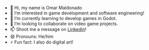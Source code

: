 - 👋 Hi, my name is Omar Maldonado
- 👀 I’m interested in game development and software engineering!
- 🌱 I’m currently learning to develop games in Godot.
- 💞️ I’m looking to collaborate on video game projects.
- 📫 Shoot me a message on [Linkedin](https://www.linkedin.com/in/omar-b-maldonado/)!
- 😄 Pronouns: He/him
- ⚡ Fun fact: I also do digital art!

<!---
Omar-B-Maldonado/Omar-B-Maldonado is a ✨ special ✨ repository because its `README.md` (this file) appears on your GitHub profile.
You can click the Preview link to take a look at your changes.
--->
